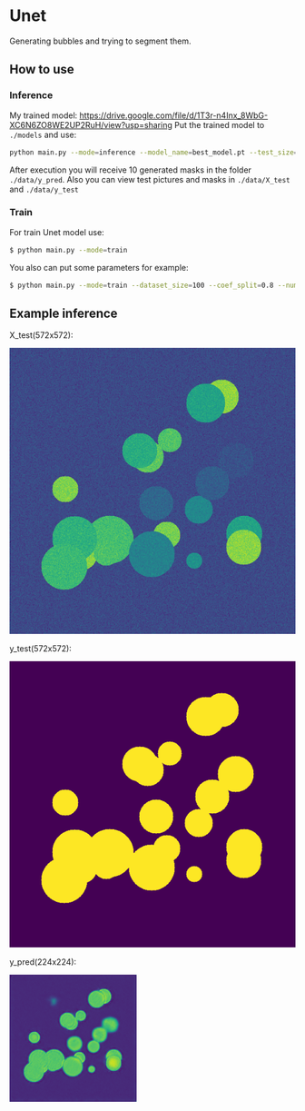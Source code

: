 # Unet
Generating bubbles and trying to segment them.

## How to use
### Inference
My trained model: https://drive.google.com/file/d/1T3r-n4Inx_8WbG-XC6N6ZO8WE2UP2RuH/view?usp=sharing
Put the trained model to ```./models``` and use:
```sh
python main.py --mode=inference --model_name=best_model.pt --test_size=10
```
After execution you will receive 10 generated masks in the folder ```./data/y_pred```.
Also you can view test pictures and masks in ```./data/X_test``` and ```./data/y_test```
### Train
For train Unet model use:
```sh
$ python main.py --mode=train 
```
You also can put some parameters for example:

```sh
$ python main.py --mode=train --dataset_size=100 --coef_split=0.8 --num_epoch=20 --batch_size=4
```
## Example inference
X_test(572x572):

![X_test](https://github.com/Cashaqu/Unet/blob/master/example_inference/02_X_test.png)

y_test(572x572):

![y_test](https://github.com/Cashaqu/Unet/blob/master/example_inference/02_y_test.png)

y_pred(224x224):

![y_pred](https://github.com/Cashaqu/Unet/blob/master/example_inference/02_y_pred.png)
